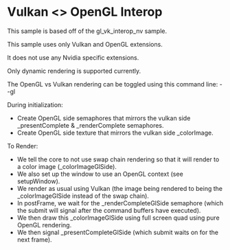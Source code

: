 # Vulkan <> OpenGL Interop

This sample is based off of the gl_vk_interop_nv sample.

This sample uses only Vulkan and OpenGL extensions.

It does not use any Nvidia specific extensions.

Only dynamic rendering is supported currently.

The OpenGL vs Vulkan rendering can be toggled using this command line: --gl

During initialization:
 - Create OpenGL side semaphores that mirrors the vulkan side _presentComplete & _renderComplete semaphores.
 - Create OpenGL side texture that mirrors the vulkan side _colorImage.

To Render:
- We tell the core to not use swap chain rendering so that it will render to a color image (_colorImageGlSide).
- We also set up the window to use an OpenGL context (see setupWindow).
- We render as usual using Vulkan (the image being rendered to being the _colorImageGlSide instead of the swap chain).
- In postFrame, we wait for the _renderCompleteGlSide semaphore (which the submit will signal after the command buffers have executed).
- We then draw this _colorImageGlSide using full screen quad using pure OpenGL rendering.
- We then signal _presentCompleteGlSide (which submit waits on for the next frame).
